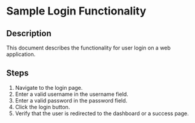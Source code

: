 # Sample Login Functionality

## Description

This document describes the functionality for user login on a web application.

## Steps

1.  Navigate to the login page.
2.  Enter a valid username in the username field.
3.  Enter a valid password in the password field.
4.  Click the login button.
5.  Verify that the user is redirected to the dashboard or a success page.
